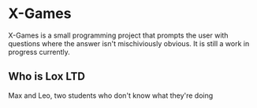 # X-Games
X-Games is a small programming project that prompts the user with questions where the answer isn't mischiviously obvious. It is still a work in progress currently.

## Who is Lox LTD
Max and Leo, two students who don't know what they're doing
